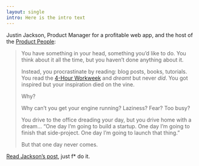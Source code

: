 ```yaml
---
layout: single
intro: Here is the intro text
---
```

Justin Jackson, Product Manager for a profitable web app, and the host of the [Product People](http://productpeople.tv/):

> You have something in your head, something you&#8217;d like to do. You think about it all the time, but you haven&#8217;t done anything about it.
> 
> 
> 
> Instead, you procrastinate by reading: blog posts, books, tutorials. You read the [4-Hour Workweek](http://www.fourhourworkweek.com/) and _dreamt_ but never _did_. You got inspired but your inspiration died on the vine.
> 
> Why?
> 
> Why can&#8217;t you get your engine running? Laziness? Fear? Too busy?
> 
> You drive to the office dreading your day, but you drive home with a dream&#8230; &#8220;One day I&#8217;m going to build a startup. One day I&#8217;m going to finish that side-project. One day I&#8217;m going to launch that thing.&#8221;
> 
> But that one day never comes.

[Read Jackson&#8217;s post](http://justinjackson.ca/jfdi.html "Just F* Do It"), just f* do it.